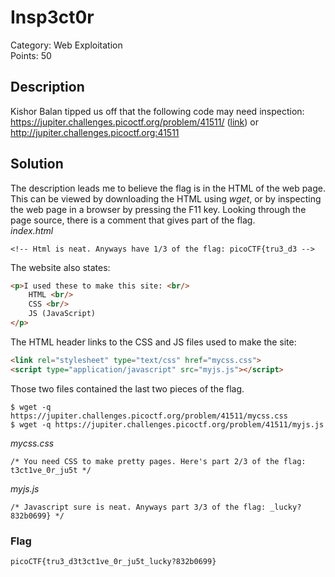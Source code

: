 # Insp3ct0r
Category: Web Exploitation\
Points: 50

## Description
Kishor Balan tipped us off that the following code may need inspection: https://jupiter.challenges.picoctf.org/problem/41511/ ([link](https://jupiter.challenges.picoctf.org/problem/41511/)) or http://jupiter.challenges.picoctf.org:41511

## Solution
The description leads me to believe the flag is in the HTML of the web page. This can be viewed by downloading the HTML using *wget*, or by inspecting the web page in a browser by pressing the F11 key. Looking through the page source, there is a comment that gives part of the flag.\
*index.html*
```
<!-- Html is neat. Anyways have 1/3 of the flag: picoCTF{tru3_d3 -->
```

The website also states:
```HTML
<p>I used these to make this site: <br/>
	HTML <br/>
	CSS <br/>
	JS (JavaScript)
</p>
```

The HTML header links to the CSS and JS files used to make the site:
```HTML
<link rel="stylesheet" type="text/css" href="mycss.css">
<script type="application/javascript" src="myjs.js"></script>
```

Those two files contained the last two pieces of the flag.
```
$ wget -q https://jupiter.challenges.picoctf.org/problem/41511/mycss.css
$ wget -q https://jupiter.challenges.picoctf.org/problem/41511/myjs.js
```
*mycss.css*
```
/* You need CSS to make pretty pages. Here's part 2/3 of the flag: t3ct1ve_0r_ju5t */
```
*myjs.js*
```
/* Javascript sure is neat. Anyways part 3/3 of the flag: _lucky?832b0699} */
```

### Flag
```
picoCTF{tru3_d3t3ct1ve_0r_ju5t_lucky?832b0699}
```